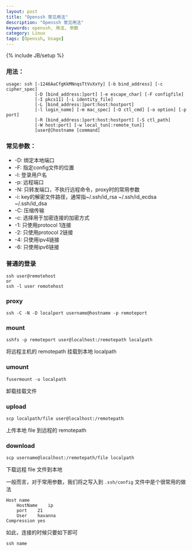 ```yaml
---
layout: post
title: "Openssh 常见用法"
description: "Openssh 常见用法"
keywords: openssh, 用法, 参数
category: Linux
tags: [Openssh, Usage]
---
```

{% include JB/setup %}

### 用法：

    usage: ssh [-1246AaCfgKkMNnqsTtVvXxYy] [-b bind_address] [-c cipher_spec]
               [-D [bind_address:]port] [-e escape_char] [-F configfile]
               [-I pkcs11] [-i identity_file]
               [-L [bind_address:]port:host:hostport]
               [-l login_name] [-m mac_spec] [-O ctl_cmd] [-o option] [-p port]
               [-R [bind_address:]port:host:hostport] [-S ctl_path]
               [-W host:port] [-w local_tun[:remote_tun]]
               [user@]hostname [command]

### 常见参数：

- -D: 绑定本地端口
- -F: 指定config文件的位置
- -l: 登录用户名
- -p: 远程端口
- -N: 只转发端口，不执行远程命令，proxy时的常用参数
- -i: key的解密文件路径，通常指~/.ssh/id_rsa ~/.ssh/id_ecdsa ~/.ssh/id_dsa
- -C: 压缩传输
- -c: 选择用于加密连接的加密方式
- -1: 只使用protocol 1连接
- -2: 只使用protocol 2链接
- -4: 只使用ipv4链接
- -6: 只使用ipv6链接


### 普通的登录

    ssh user@remotehost
    or
    ssh -l user remotehost


### proxy

    ssh -C -N -D localport username@hostname -p remoteport

### mount

    sshfs -p remoteport user@localhost:/remotepath localpath

将远程主机的 remotepath 挂载到本地 localpath

### umount

    fusermount -u localpath

卸载挂载文件

### upload

    scp localpath/file user@localhost:/remotepath

上传本地 file 到远程的 remotepath

### download

    scp username@localhost:/remotepath/file localpath

下载远程 file 文件到本地

一般而言，对于常用参数，我们将之写入到 `.ssh/config` 文件中是个很常用的做法

    Host name
        HostName    ip
        port    21
        User    havanna
    Compression yes

如此，连接的时候只要如下即可

    ssh name
